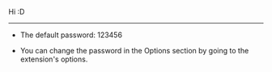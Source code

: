 Hi :D 

-----------------------------------------------

 - The default password: 123456

 - You can change the password in the Options section by going to the extension's options.

